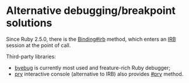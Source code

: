 # Alternative debugging/breakpoint solutions

Since Ruby 2.5.0, there is the [Binding#irb](ref:Binding#irb) method, which enters an [IRB](intro/irb.md) session at the point of call.

Third-party libraries:

* [byebug](https://github.com/deivid-rodriguez/byebug) is currently most used and freature-rich Ruby debugger;
* [pry](https://github.com/pry/pry) interactive console (alternative to IRB) also provides [#pry](http://www.rubydoc.info/github/pry/pry/master/Object#pry-instance_method) method.
